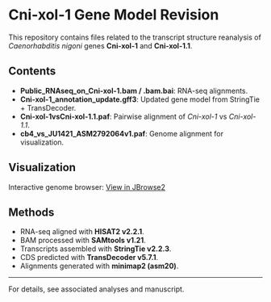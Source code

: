 # Cni-xol-1 Gene Model Revision

This repository contains files related to the transcript structure reanalysis of *Caenorhabditis nigoni* genes **Cni-xol-1** and **Cni-xol-1.1**.

## Contents

* **Public\_RNAseq\_on\_Cni-xol-1.bam / .bam.bai**: RNA-seq alignments.
* **Cni-xol-1\_annotation\_update.gff3**: Updated gene model from StringTie + TransDecoder.
* **Cni-xol-1vsCni-xol-1.1.paf**: Pairwise alignment of *Cni-xol-1* vs *Cni-xol-1.1*.
* **cb4\_vs\_JU1421\_ASM2792064v1.paf**: Genome alignment for visualization.

## Visualization

Interactive genome browser: [View in JBrowse2](https://wormbase.org/tools/genome/jbrowse2/?config=https%3A%2F%2Fraw.githubusercontent.com%2FlybCNU%2Fxol1RI%2Frefs%2Fheads%2Fmain%2FCni-xol-1_GeneModel_Revision%2Fconfig.json)

## Methods

* RNA-seq aligned with **HISAT2 v2.2.1**.
* BAM processed with **SAMtools v1.21**.
* Transcripts assembled with **StringTie v2.2.3**.
* CDS predicted with **TransDecoder v5.7.1**.
* Alignments generated with **minimap2 (asm20)**.

---

For details, see associated analyses and manuscript.
